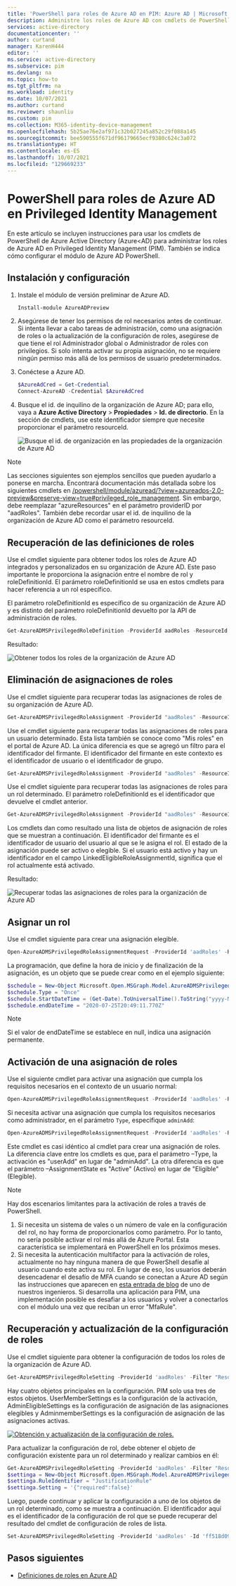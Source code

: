 ```yaml
---
title: 'PowerShell para roles de Azure AD en PIM: Azure AD | Microsoft Docs'
description: Administre los roles de Azure AD con cmdlets de PowerShell en Azure AD Privileged Identity Management (PIM).
services: active-directory
documentationcenter: ''
author: curtand
manager: KarenH444
editor: ''
ms.service: active-directory
ms.subservice: pim
ms.devlang: na
ms.topic: how-to
ms.tgt_pltfrm: na
ms.workload: identity
ms.date: 10/07/2021
ms.author: curtand
ms.reviewer: shaunliu
ms.custom: pim
ms.collection: M365-identity-device-management
ms.openlocfilehash: 5b25ae76e2af971c32b027245a852c29f088a145
ms.sourcegitcommit: bee590555f671df96179665ecf9380c624c3a072
ms.translationtype: HT
ms.contentlocale: es-ES
ms.lasthandoff: 10/07/2021
ms.locfileid: "129669233"
---
```

# <a name="powershell-for-azure-ad-roles-in-privileged-identity-management"></a>PowerShell para roles de Azure AD en Privileged Identity Management

En este artículo se incluyen instrucciones para usar los cmdlets de PowerShell de Azure Active Directory (Azure<AD) para administrar los roles de Azure AD en Privileged Identity Management (PIM). También se indica cómo configurar el módulo de Azure AD PowerShell.

## <a name="installation-and-setup"></a>Instalación y configuración

1. Instale el módulo de versión preliminar de Azure AD.

    ```powershell
    Install-module AzureADPreview
    ```

1. Asegúrese de tener los permisos de rol necesarios antes de continuar. Si intenta llevar a cabo tareas de administración, como una asignación de roles o la actualización de la configuración de roles, asegúrese de que tiene el rol Administrador global o Administrador de roles con privilegios. Si solo intenta activar su propia asignación, no se requiere ningún permiso más allá de los permisos de usuario predeterminados.

1. Conéctese a Azure AD.

    ```powershell
    $AzureAdCred = Get-Credential  
    Connect-AzureAD -Credential $AzureAdCred
    ```

1. Busque el id. de inquilino de la organización de Azure AD; para ello, vaya a **Azure Active Directory** > **Propiedades** > **Id. de directorio**. En la sección de cmdlets, use este identificador siempre que necesite proporcionar el parámetro resourceId.

    ![Busque el id. de organización en las propiedades de la organización de Azure AD](./media/powershell-for-azure-ad-roles/tenant-id-for-Azure-ad-org.png)

> [!Note]
> Las secciones siguientes son ejemplos sencillos que pueden ayudarlo a ponerse en marcha. Encontrará documentación más detallada sobre los siguientes cmdlets en [/powershell/module/azuread/?view=azureadps-2.0-preview&preserve-view=true#privileged_role_management](/powershell/module/azuread/?view=azureadps-2.0-preview&preserve-view=true#privileged_role_management). Sin embargo, debe reemplazar "azureResources" en el parámetro providerID por "aadRoles". También debe recordar usar el id. de inquilino de la organización de Azure AD como el parámetro resourceId.

## <a name="retrieving-role-definitions"></a>Recuperación de las definiciones de roles

Use el cmdlet siguiente para obtener todos los roles de Azure AD integrados y personalizados en su organización de Azure AD. Este paso importante le proporciona la asignación entre el nombre de rol y roleDefinitionId. El parámetro roleDefinitionId se usa en estos cmdlets para hacer referencia a un rol específico.

El parámetro roleDefinitionId es específico de su organización de Azure AD y es distinto del parámetro roleDefinitionId devuelto por la API de administración de roles.

```powershell
Get-AzureADMSPrivilegedRoleDefinition -ProviderId aadRoles -ResourceId 926d99e7-117c-4a6a-8031-0cc481e9da26
```

Resultado:

![Obtener todos los roles de la organización de Azure AD](./media/powershell-for-azure-ad-roles/get-all-roles-result.png)

## <a name="retrieving-role-assignments"></a>Eliminación de asignaciones de roles

Use el cmdlet siguiente para recuperar todas las asignaciones de roles de su organización de Azure AD.

```powershell
Get-AzureADMSPrivilegedRoleAssignment -ProviderId "aadRoles" -ResourceId "926d99e7-117c-4a6a-8031-0cc481e9da26"
```

Use el cmdlet siguiente para recuperar todas las asignaciones de roles para un usuario determinado. Esta lista también se conoce como "Mis roles" en el portal de Azure AD. La única diferencia es que se agregó un filtro para el identificador del firmante. El identificador del firmante en este contexto es el identificador de usuario o el identificador de grupo.

```powershell
Get-AzureADMSPrivilegedRoleAssignment -ProviderId "aadRoles" -ResourceId "926d99e7-117c-4a6a-8031-0cc481e9da26" -Filter "subjectId eq 'f7d1887c-7777-4ba3-ba3d-974488524a9d'" 
```

Use el cmdlet siguiente para recuperar todas las asignaciones de roles para un rol determinado. El parámetro roleDefinitionId es el identificador que devuelve el cmdlet anterior.

```powershell
Get-AzureADMSPrivilegedRoleAssignment -ProviderId "aadRoles" -ResourceId "926d99e7-117c-4a6a-8031-0cc481e9da26" -Filter "roleDefinitionId eq '0bb54a22-a3df-4592-9dc7-9e1418f0f61c'"
```

Los cmdlets dan como resultado una lista de objetos de asignación de roles que se muestran a continuación. El identificador del firmante es el identificador de usuario del usuario al que se le asigna el rol. El estado de la asignación puede ser activo o elegible. Si el usuario está activo y hay un identificador en el campo LinkedEligibleRoleAssignmentId, significa que el rol actualmente está activado.

Resultado:

![Recuperar todas las asignaciones de roles para la organización de Azure AD](./media/powershell-for-azure-ad-roles/get-all-role-assignments-result.png)

## <a name="assign-a-role"></a>Asignar un rol

Use el cmdlet siguiente para crear una asignación elegible.

```powershell
Open-AzureADMSPrivilegedRoleAssignmentRequest -ProviderId 'aadRoles' -ResourceId '926d99e7-117c-4a6a-8031-0cc481e9da26' -RoleDefinitionId 'ff690580-d1c6-42b1-8272-c029ded94dec' -SubjectId 'f7d1887c-7777-4ba3-ba3d-974488524a9d' -Type 'adminAdd' -AssignmentState 'Eligible' -schedule $schedule -reason "dsasdsas" 
```

La programación, que define la hora de inicio y de finalización de la asignación, es un objeto que se puede crear como en el ejemplo siguiente:

```powershell
$schedule = New-Object Microsoft.Open.MSGraph.Model.AzureADMSPrivilegedSchedule
$schedule.Type = "Once"
$schedule.StartDateTime = (Get-Date).ToUniversalTime().ToString("yyyy-MM-ddTHH:mm:ss.fffZ")
$schedule.endDateTime = "2020-07-25T20:49:11.770Z"
```
> [!Note]
> Si el valor de endDateTime se establece en null, indica una asignación permanente.

## <a name="activate-a-role-assignment"></a>Activación de una asignación de roles

Use el siguiente cmdlet para activar una asignación que cumpla los requisitos necesarios en el contexto de un usuario normal:

```powershell
Open-AzureADMSPrivilegedRoleAssignmentRequest -ProviderId 'aadRoles' -ResourceId '926d99e7-117c-4a6a-8031-0cc481e9da26' -RoleDefinitionId 'f55a9a68-f424-41b7-8bee-cee6a442d418' -SubjectId 'f7d1887c-7777-4ba3-ba3d-974488524a9d' -Type 'UserAdd' -AssignmentState 'Active' -Schedule $schedule -Reason "Business Justification for the role assignment"
``` 

Si necesita activar una asignación que cumpla los requisitos necesarios como administrador, en el parámetro `Type`, especifique `adminAdd`:

```powershell
Open-AzureADMSPrivilegedRoleAssignmentRequest -ProviderId 'aadRoles' -ResourceId '926d99e7-117c-4a6a-8031-0cc481e9da26' -RoleDefinitionId 'f55a9a68-f424-41b7-8bee-cee6a442d418' -SubjectId 'f7d1887c-7777-4ba3-ba3d-974488524a9d' -Type 'adminAdd' -AssignmentState 'Active' -Schedule $schedule -Reason "Business Justification for the role assignment"
``` 

Este cmdlet es casi idéntico al cmdlet para crear una asignación de roles. La diferencia clave entre los cmdlets es que, para el parámetro –Type, la activación es "userAdd" en lugar de "adminAdd". La otra diferencia es que el parámetro –AssignmentState es "Active" (Activo) en lugar de "Eligible" (Elegible).

> [!Note]
> Hay dos escenarios limitantes para la activación de roles a través de PowerShell.
> 1. Si necesita un sistema de vales o un número de vale en la configuración del rol, no hay forma de proporcionarlos como parámetro. Por lo tanto, no sería posible activar el rol más allá de Azure Portal. Esta característica se implementará en PowerShell en los próximos meses.
> 1. Si necesita la autenticación multifactor para la activación de roles, actualmente no hay ninguna manera de que PowerShell desafíe al usuario cuando este activa su rol. En lugar de eso, los usuarios deberán desencadenar el desafío de MFA cuando se conectan a Azure AD según las instrucciones que aparecen en [esta entrada de blog](http://www.anujchaudhary.com/2020/02/connect-to-azure-ad-powershell-with-mfa.html) de uno de nuestros ingenieros. Si desarrolla una aplicación para PIM, una implementación posible es desafiar a los usuarios y volver a conectarlos con el módulo una vez que reciban un error "MfaRule".

## <a name="retrieving-and-updating-role-settings"></a>Recuperación y actualización de la configuración de roles

Use el cmdlet siguiente para obtener la configuración de todos los roles de la organización de Azure AD.

```powershell
Get-AzureADMSPrivilegedRoleSetting -ProviderId 'aadRoles' -Filter "ResourceId eq '926d99e7-117c-4a6a-8031-0cc481e9da26'"
```

Hay cuatro objetos principales en la configuración. PIM solo usa tres de estos objetos. UserMemberSettings es la configuración de la activación, AdminEligibleSettings es la configuración de asignación de las asignaciones elegibles y AdminmemberSettings es la configuración de asignación de las asignaciones activas.

[![Obtención y actualización de la configuración de roles.](media/powershell-for-azure-ad-roles/get-update-role-settings-result.png)](media/powershell-for-azure-ad-roles/get-update-role-settings-result.png#lightbox)

Para actualizar la configuración de rol, debe obtener el objeto de configuración existente para un rol determinado y realizar cambios en él:

```powershell
Get-AzureADMSPrivilegedRoleSetting -ProviderId 'aadRoles' -Filter "ResourceId eq 'tenant id' and RoleDefinitionId eq 'role id'"
$settinga = New-Object Microsoft.Open.MSGraph.Model.AzureADMSPrivilegedRuleSetting
$settinga.RuleIdentifier = "JustificationRule"
$settinga.Setting = '{"required":false}'
```

Luego, puede continuar y aplicar la configuración a uno de los objetos de un rol determinado, como se muestra a continuación. El identificador aquí es el identificador de la configuración de rol que se puede recuperar del resultado del cmdlet de configuración de roles de lista.

```powershell
Set-AzureADMSPrivilegedRoleSetting -ProviderId 'aadRoles' -Id 'ff518d09-47f5-45a9-bb32-71916d9aeadf' -ResourceId '3f5887ed-dd6e-4821-8bde-c813ec508cf9' -RoleDefinitionId '2387ced3-4e95-4c36-a915-73d803f93702' -UserMemberSettings $settinga 
```

## <a name="next-steps"></a>Pasos siguientes

- [Definiciones de roles en Azure AD](../roles/permissions-reference.md)
